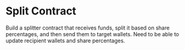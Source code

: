 # Split Contract

Build a splitter contract that receives funds, split it based on share percentages, and then send them to target wallets.
Need to be able to update recipient wallets and share percentages.
